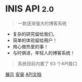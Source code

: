 # INIS API <small>2.0</small>

> 一款逐渐强大的博客系统

- 复杂的研究留给我们，
- 简单的体验留给用户！
- 用心做热爱的事！
- 与时俱进，年轻人的博客系统！

<!--- 简单、轻便、可拓展-->
<!--- 前后端分离博客系统-->
<!--- 后期会有众多的主题-->

> 系统目前内置了 63 个API接口

[展示](https://inis.cn)
[安装](/start/install-inis-system)
[API文档](/api/)

<!-- 背景图片 -->

<!--![](https://api.inis.cn/api/file/random)-->
